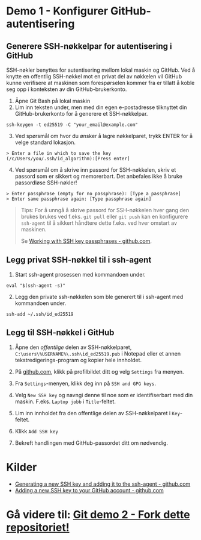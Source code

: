 
# Demo 1 - Konfigurer GitHub-autentisering

## Generere SSH-nøkkelpar for autentisering i GitHub
SSH-nøkler benyttes for autentisering mellom lokal maskin og GitHub. Ved å knytte en offentlig SSH-nøkkel mot en privat del av nøkkelen vil GitHub kunne verifisere at maskinen som forespørselen kommer fra er tillatt å koble seg opp i konteksten av din GitHub-brukerkonto.

1. Åpne Git Bash på lokal maskin
2. Lim inn teksten under, men med din egen e-postadresse tilknyttet din GitHub-brukerkonto for å generere et SSH-nøkkelpar.

```
ssh-keygen -t ed25519 -C "your_email@example.com"
``` 

3. Ved spørsmål om hvor du ønsker å lagre nøkkelparet, trykk ENTER for å velge standard lokasjon.

```
> Enter a file in which to save the key (/c/Users/you/.ssh/id_algorithm):[Press enter]
```

4. Ved spørsmål om å skrive inn passord for SSH-nøkkelen, skriv et passord som er sikkert og memorerbart. Det anbefales ikke å bruke passordløse SSH-nøkler!

```
> Enter passphrase (empty for no passphrase): [Type a passphrase]
> Enter same passphrase again: [Type passphrase again]
```

>Tips: For å unngå å skrive passord for SSH-nøkkelen hver gang den brukes brukes ved f.eks. `git pull` eller `git push` kan en konfigurere `ssh-agent` til å sikkert håndtere dette f.eks. ved hver omstart av maskinen.
>
>Se [Working with SSH key passphrases - github.com](https://docs.github.com/en/authentication/connecting-to-github-with-ssh/working-with-ssh-key-passphrases).


## Legg privat SSH-nøkkel til i ssh-agent
1. Start ssh-agent prosessen med kommandoen under.

```
eval "$(ssh-agent -s)"
```

2. Legg den private ssh-nøkkelen som ble generert til i ssh-agent med kommandoen under.

```
ssh-add ~/.ssh/id_ed25519
```


## Legg til SSH-nøkkel i GitHub
1. Åpne den *offentlige* delen av SSH-nøkkelparet, `C:\users\%USERNAME%\.ssh\id_ed25519.pub` i Notepad eller et annen tekstredigerings-program og kopier hele innholdet.

2. På [github.com](https://github.com), klikk på profilbildet ditt og velg `Settings` fra menyen.

3. Fra `Settings`-menyen, klikk deg inn på `SSH and GPG keys`.

4. Velg `New SSH key` og navngi denne til noe som er identifiserbart med din maskin. F.eks. `Laptop jobb` i `Title`-feltet.

5. Lim inn innholdet fra den offentlige delen av SSH-nøkkelparet i `Key`-feltet.

6. Klikk `Add SSH key`

7. Bekreft handlingen med GitHub-passordet ditt om nødvendig.



# Kilder
* [Generating a new SSH key and adding it to the ssh-agent - github.com](https://docs.github.com/en/authentication/connecting-to-github-with-ssh/generating-a-new-ssh-key-and-adding-it-to-the-ssh-agent)
* [Adding a new SSH key to your GitHub account - github.com](https://docs.github.com/en/authentication/connecting-to-github-with-ssh/adding-a-new-ssh-key-to-your-github-account)


# **Gå videre til: [Git demo 2 - Fork dette repositoriet!](./02-git-demo-1.md)**